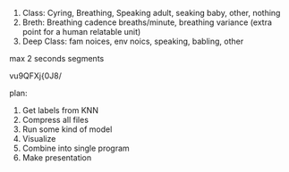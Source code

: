 1. Class: Cyring, Breathing, Speaking adult, seaking baby, other, nothing
2. Breth: Breathing cadence breaths/minute, breathing variance (extra point for a human relatable unit)
3. Deep Class: fam noices, env noics, speaking, babling, other

max 2 seconds segments

vu9QFXj{0J8/


plan:
1. Get labels from KNN
2. Compress all files
3. Run some kind of model
4. Visualize
5. Combine into single program
6. Make presentation